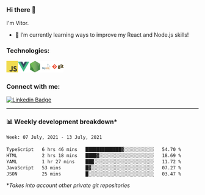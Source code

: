 ### Hi there 👋

I'm Vitor.

- 🌱 I’m currently learning ways to improve my React and Node.js skills!

### Technologies:
<img align="left" alt="Javascript" width="30px" src="https://raw.githubusercontent.com/github/explore/80688e429a7d4ef2fca1e82350fe8e3517d3494d/topics/javascript/javascript.png"/>
<img align="left" alt="VueJs" width="30px" src="https://raw.githubusercontent.com/github/explore/80688e429a7d4ef2fca1e82350fe8e3517d3494d/topics/vue/vue.png"/>
<img align="left" alt="Nodejs" width="30px" src="https://raw.githubusercontent.com/github/explore/80688e429a7d4ef2fca1e82350fe8e3517d3494d/topics/nodejs/nodejs.png" />
<img align="left" alt="Mysql" width="30px" src="https://raw.githubusercontent.com/github/explore/80688e429a7d4ef2fca1e82350fe8e3517d3494d/topics/mysql/mysql.png"/>
<img align="left" alt="Git" width="30px" src="https://raw.githubusercontent.com/github/explore/80688e429a7d4ef2fca1e82350fe8e3517d3494d/topics/git/git.png"/> 

<br /> <br />
### Connect with me:
[![Linkedin Badge](https://img.shields.io/badge/-LinkedIn-blue?style=flat-square&logo=Linkedin&logoColor=white&link=https://www.linkedin.com/in/felipefialho)](https://www.linkedin.com/in/vitorlc)

---

<!-- <p align="center"> <img src="https://komarev.com/ghpvc/?username=vitorlc&label=👀" alt="eitchtee" /> </p> -->
### :bar_chart: Weekly development breakdown*
<!--START_SECTION:waka-->
```text
Week: 07 July, 2021 - 13 July, 2021

TypeScript   6 hrs 46 mins   █████████████▓░░░░░░░░░░░   54.70 % 
HTML         2 hrs 18 mins   ████▓░░░░░░░░░░░░░░░░░░░░   18.69 % 
YAML         1 hr 27 mins    ███░░░░░░░░░░░░░░░░░░░░░░   11.72 % 
JavaScript   53 mins         █▓░░░░░░░░░░░░░░░░░░░░░░░   07.27 % 
JSON         25 mins         █░░░░░░░░░░░░░░░░░░░░░░░░   03.47 % 
```
<!--END_SECTION:waka-->

**Takes into account other private git repositories*
